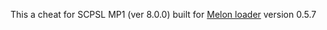This a cheat for SCPSL MP1 (ver 8.0.0) built for [Melon loader](https://github.com/LavaGang/MelonLoader) version 0.5.7
